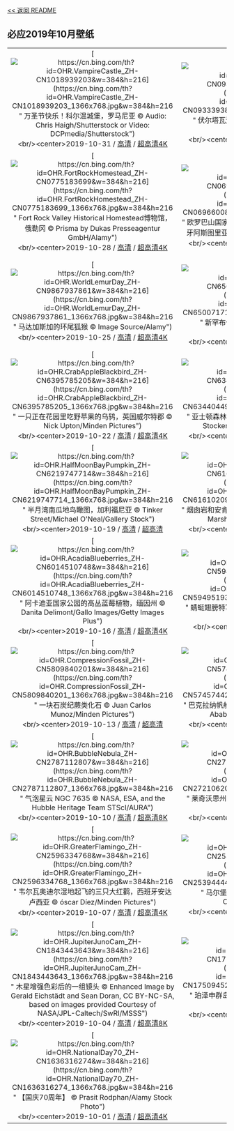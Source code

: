 [<< 返回 README](../../README.md)
## 必应2019年10月壁纸
||||
|:---:|:---:|:---:|
|[![https://cn.bing.com/th?id=OHR.VampireCastle_ZH-CN1018939203&w=384&h=216](https://cn.bing.com/th?id=OHR.VampireCastle_ZH-CN1018939203_1366x768.jpg&w=384&h=216 " &#10;万圣节快乐！科尔温城堡，罗马尼亚&#10;© Audio: Chris Haigh/Shutterstock or Video: DCPmedia/Shutterstock")](https://cn.bing.com/search?q=%E4%B8%87%E5%9C%A3%E8%8A%82%E5%BF%AB%E4%B9%90%EF%BC%81%E7%A7%91%E5%B0%94%E6%B8%A9%E5%9F%8E%E5%A0%A1%EF%BC%8C%E7%BD%97%E9%A9%AC%E5%B0%BC%E4%BA%9A&form=hpcapt&mkt=zh-cn&filters=HpDate:"20191031_1600")<br/><center>2019-10-31 / [高清](https://cn.bing.com/th?id=OHR.VampireCastle_ZH-CN1018939203_1920x1200.jpg&w=1920&h=1200) / [超高清4K](https://cn.bing.com/th?id=OHR.VampireCastle_ZH-CN1018939203_UHD.jpg&w=3840&h=2160)<center/>|[![https://cn.bing.com/th?id=OHR.CharlesNight_ZH-CN0933393880&w=384&h=216](https://cn.bing.com/th?id=OHR.CharlesNight_ZH-CN0933393880_1366x768.jpg&w=384&h=216 " &#10;伏尔塔瓦河上的查理大桥，布拉格&#10;© Martin Moxter/Offset")](https://cn.bing.com/search?q=%E4%BC%8F%E5%B0%94%E5%A1%94%E7%93%A6%E6%B2%B3%E4%B8%8A%E7%9A%84%E6%9F%A5%E7%90%86%E5%A4%A7%E6%A1%A5%EF%BC%8C%E5%B8%83%E6%8B%89%E6%A0%BC&form=hpcapt&mkt=zh-cn&filters=HpDate:"20191030_1600")<br/><center>2019-10-30 / [高清](https://cn.bing.com/th?id=OHR.CharlesNight_ZH-CN0933393880_1920x1200.jpg&w=1920&h=1200) / [超高清4K](https://cn.bing.com/th?id=OHR.CharlesNight_ZH-CN0933393880_UHD.jpg&w=3840&h=2160)<center/>|[![https://cn.bing.com/th?id=OHR.EidolonHelvum_ZH-CN0881732109&w=384&h=216](https://cn.bing.com/th?id=OHR.EidolonHelvum_ZH-CN0881732109_1366x768.jpg&w=384&h=216 " &#10;卡国家公园的黄毛果蝠，赞比亚&#10;© Nick Garbutt/Minden Pictures")](https://cn.bing.com/search?q=%E5%8D%A1%E5%9B%BD%E5%AE%B6%E5%85%AC%E5%9B%AD%E7%9A%84%E9%BB%84%E6%AF%9B%E6%9E%9C%E8%9D%A0%EF%BC%8C%E8%B5%9E%E6%AF%94%E4%BA%9A&form=hpcapt&mkt=zh-cn&filters=HpDate:"20191029_1600")<br/><center>2019-10-29 / [高清](https://cn.bing.com/th?id=OHR.EidolonHelvum_ZH-CN0881732109_1920x1200.jpg&w=1920&h=1200) / [超高清4K](https://cn.bing.com/th?id=OHR.EidolonHelvum_ZH-CN0881732109_UHD.jpg&w=3840&h=2160)<center/>|
|[![https://cn.bing.com/th?id=OHR.FortRockHomestead_ZH-CN0775183699&w=384&h=216](https://cn.bing.com/th?id=OHR.FortRockHomestead_ZH-CN0775183699_1366x768.jpg&w=384&h=216 " &#10;Fort Rock Valley Historical Homestead博物馆，俄勒冈&#10;© Prisma by Dukas Presseagentur GmbH/Alamy")](https://cn.bing.com/search?q=Fort&form=hpcapt&mkt=zh-cn&filters=HpDate:"20191028_1600")<br/><center>2019-10-28 / [高清](https://cn.bing.com/th?id=OHR.FortRockHomestead_ZH-CN0775183699_1920x1200.jpg&w=1920&h=1200) / [超高清4K](https://cn.bing.com/th?id=OHR.FortRockHomestead_ZH-CN0775183699_UHD.jpg&w=3840&h=2160)<center/>|[![https://cn.bing.com/th?id=OHR.NaranjoBulnes_ZH-CN0696600867&w=384&h=216](https://cn.bing.com/th?id=OHR.NaranjoBulnes_ZH-CN0696600867_1366x768.jpg&w=384&h=216 " &#10;欧罗巴山国家公园中的Naranjo de Bulnes峰，西班牙阿斯图里亚斯&#10;© Anton Petrus/Getty Images")](https://cn.bing.com/search?q=%E6%AC%A7%E7%BD%97%E5%B7%B4%E5%B1%B1%E5%9B%BD%E5%AE%B6%E5%85%AC%E5%9B%AD%E4%B8%AD%E7%9A%84Naranjo&form=hpcapt&mkt=zh-cn&filters=HpDate:"20191027_1600")<br/><center>2019-10-27 / [高清](https://cn.bing.com/th?id=OHR.NaranjoBulnes_ZH-CN0696600867_1920x1200.jpg&w=1920&h=1200) / [超高清4K](https://cn.bing.com/th?id=OHR.NaranjoBulnes_ZH-CN0696600867_UHD.jpg&w=3840&h=2160)<center/>|[![https://cn.bing.com/th?id=OHR.RedWattlebird_ZH-CN0640093095&w=384&h=216](https://cn.bing.com/th?id=OHR.RedWattlebird_ZH-CN0640093095_1366x768.jpg&w=384&h=216 " &#10;一只红垂蜜鸟，澳大利亚维多利亚&#10;© plainpicture/Minden Pictures/Jan Wegener/BIA")](https://cn.bing.com/search?q=%E4%B8%80%E5%8F%AA%E7%BA%A2%E5%9E%82%E8%9C%9C%E9%B8%9F%EF%BC%8C%E6%BE%B3%E5%A4%A7%E5%88%A9%E4%BA%9A%E7%BB%B4%E5%A4%9A%E5%88%A9%E4%BA%9A&form=hpcapt&mkt=zh-cn&filters=HpDate:"20191026_1600")<br/><center>2019-10-26 / [高清](https://cn.bing.com/th?id=OHR.RedWattlebird_ZH-CN0640093095_1920x1200.jpg&w=1920&h=1200) / [超高清4K](https://cn.bing.com/th?id=OHR.RedWattlebird_ZH-CN0640093095_UHD.jpg&w=3840&h=2160)<center/>|
|[![https://cn.bing.com/th?id=OHR.WorldLemurDay_ZH-CN9867937861&w=384&h=216](https://cn.bing.com/th?id=OHR.WorldLemurDay_ZH-CN9867937861_1366x768.jpg&w=384&h=216 " &#10;马达加斯加的环尾狐猴&#10;© Image Source/Alamy")](https://cn.bing.com/search?q=%E9%A9%AC%E8%BE%BE%E5%8A%A0%E6%96%AF%E5%8A%A0%E7%9A%84%E7%8E%AF%E5%B0%BE%E7%8B%90%E7%8C%B4&form=hpcapt&mkt=zh-cn&filters=HpDate:"20191025_1600")<br/><center>2019-10-25 / [高清](https://cn.bing.com/th?id=OHR.WorldLemurDay_ZH-CN9867937861_1920x1200.jpg&w=1920&h=1200) / [超高清4K](https://cn.bing.com/th?id=OHR.WorldLemurDay_ZH-CN9867937861_UHD.jpg&w=3840&h=2160)<center/>|[![https://cn.bing.com/th?id=OHR.CountyBridge_ZH-CN6500717169&w=384&h=216](https://cn.bing.com/th?id=OHR.CountyBridge_ZH-CN6500717169_1366x768.jpg&w=384&h=216 " &#10;新罕布什尔州的县桥&#10;© Denis Tangney Jr/E+/Getty Images")](https://cn.bing.com/search?q=%E6%96%B0%E7%BD%95%E5%B8%83%E4%BB%80%E5%B0%94%E5%B7%9E%E7%9A%84%E5%8E%BF%E6%A1%A5&form=hpcapt&mkt=zh-cn&filters=HpDate:"20191024_1600")<br/><center>2019-10-24 / [高清](https://cn.bing.com/th?id=OHR.CountyBridge_ZH-CN6500717169_1920x1200.jpg&w=1920&h=1200) / [超高清4K](https://cn.bing.com/th?id=OHR.CountyBridge_ZH-CN6500717169_UHD.jpg&w=3840&h=2160)<center/>|[![https://cn.bing.com/th?id=OHR.ChurchillPolarBear_ZH-CN6443232536&w=384&h=216](https://cn.bing.com/th?id=OHR.ChurchillPolarBear_ZH-CN6443232536_1366x768.jpg&w=384&h=216 " &#10;丘吉尔哈德逊湾附近的北极熊一家，加拿大马尼托巴省&#10;© Marco Pozzi Photographer/Getty Images")](https://cn.bing.com/search?q=%E4%B8%98%E5%90%89%E5%B0%94%E5%93%88%E5%BE%B7%E9%80%8A%E6%B9%BE%E9%99%84%E8%BF%91%E7%9A%84%E5%8C%97%E6%9E%81%E7%86%8A%E4%B8%80%E5%AE%B6%EF%BC%8C%E5%8A%A0%E6%8B%BF%E5%A4%A7%E9%A9%AC%E5%B0%BC%E6%89%98%E5%B7%B4%E7%9C%81&form=hpcapt&mkt=zh-cn&filters=HpDate:"20191023_1600")<br/><center>2019-10-23 / [高清](https://cn.bing.com/th?id=OHR.ChurchillPolarBear_ZH-CN6443232536_1920x1200.jpg&w=1920&h=1200) / [超高清](https://cn.bing.comhttps://cn.bing.com/th?id=OHR.ChurchillPolarBear_ZH-CN6443232536_UHD.jpg)<center/>|
|[![https://cn.bing.com/th?id=OHR.CrabAppleBlackbird_ZH-CN6395785205&w=384&h=216](https://cn.bing.com/th?id=OHR.CrabAppleBlackbird_ZH-CN6395785205_1366x768.jpg&w=384&h=216 " &#10;一只正在花园里吃野苹果的乌鸫，英国威尔特郡&#10;© Nick Upton/Minden Pictures")](https://cn.bing.com/search?q=%E4%B8%80%E5%8F%AA%E6%AD%A3%E5%9C%A8%E8%8A%B1%E5%9B%AD%E9%87%8C%E5%90%83%E9%87%8E%E8%8B%B9%E6%9E%9C%E7%9A%84%E4%B9%8C%E9%B8%AB%EF%BC%8C%E8%8B%B1%E5%9B%BD%E5%A8%81%E5%B0%94%E7%89%B9%E9%83%A1&form=hpcapt&mkt=zh-cn&filters=HpDate:"20191022_1600")<br/><center>2019-10-22 / [高清](https://cn.bing.com/th?id=OHR.CrabAppleBlackbird_ZH-CN6395785205_1920x1200.jpg&w=1920&h=1200) / [超高清4K](https://cn.bing.com/th?id=OHR.CrabAppleBlackbird_ZH-CN6395785205_UHD.jpg&w=3840&h=2160)<center/>|[![https://cn.bing.com/th?id=OHR.MistyAshdown_ZH-CN6344044927&w=384&h=216](https://cn.bing.com/th?id=OHR.MistyAshdown_ZH-CN6344044927_1366x768.jpg&w=384&h=216 " &#10;亚士顿森林薄雾日出，英国东萨塞克斯郡&#10;© Tim Stocker Photography/Getty Images")](https://cn.bing.com/search?q=%E4%BA%9A%E5%A3%AB%E9%A1%BF%E6%A3%AE%E6%9E%97%E8%96%84%E9%9B%BE%E6%97%A5%E5%87%BA%EF%BC%8C%E8%8B%B1%E5%9B%BD%E4%B8%9C%E8%90%A8%E5%A1%9E%E5%85%8B%E6%96%AF%E9%83%A1&form=hpcapt&mkt=zh-cn&filters=HpDate:"20191021_1600")<br/><center>2019-10-21 / [高清](https://cn.bing.com/th?id=OHR.MistyAshdown_ZH-CN6344044927_1920x1200.jpg&w=1920&h=1200) / [超高清4K](https://cn.bing.com/th?id=OHR.MistyAshdown_ZH-CN6344044927_UHD.jpg&w=3840&h=2160)<center/>|[![https://cn.bing.com/th?id=OHR.PaleSloth_ZH-CN6293546034&w=384&h=216](https://cn.bing.com/th?id=OHR.PaleSloth_ZH-CN6293546034_1366x768.jpg&w=384&h=216 " &#10;一只栖息在树上的白喉三趾树懒，圭亚那埃塞奎博河树懒岛&#10;© Suzi Eszterhas/Minden Pictures")](https://cn.bing.com/search?q=%E4%B8%80%E5%8F%AA%E6%A0%96%E6%81%AF%E5%9C%A8%E6%A0%91%E4%B8%8A%E7%9A%84%E7%99%BD%E5%96%89%E4%B8%89%E8%B6%BE%E6%A0%91%E6%87%92%EF%BC%8C%E5%9C%AD%E4%BA%9A%E9%82%A3%E5%9F%83%E5%A1%9E%E5%A5%8E%E5%8D%9A%E6%B2%B3%E6%A0%91%E6%87%92%E5%B2%9B&form=hpcapt&mkt=zh-cn&filters=HpDate:"20191020_1600")<br/><center>2019-10-20 / [高清](https://cn.bing.com/th?id=OHR.PaleSloth_ZH-CN6293546034_1920x1200.jpg&w=1920&h=1200) / [超高清4K](https://cn.bing.com/th?id=OHR.PaleSloth_ZH-CN6293546034_UHD.jpg&w=3840&h=2160)<center/>|
|[![https://cn.bing.com/th?id=OHR.HalfMoonBayPumpkin_ZH-CN6219747714&w=384&h=216](https://cn.bing.com/th?id=OHR.HalfMoonBayPumpkin_ZH-CN6219747714_1366x768.jpg&w=384&h=216 " &#10;半月湾南瓜地鸟瞰图，加利福尼亚&#10;© Tinker Street/Michael O'Neal/Gallery Stock")](https://cn.bing.com/search?q=%E5%8D%8A%E6%9C%88%E6%B9%BE%E5%8D%97%E7%93%9C%E5%9C%B0%E9%B8%9F%E7%9E%B0%E5%9B%BE%EF%BC%8C%E5%8A%A0%E5%88%A9%E7%A6%8F%E5%B0%BC%E4%BA%9A&form=hpcapt&mkt=zh-cn&filters=HpDate:"20191019_1600")<br/><center>2019-10-19 / [高清](https://cn.bing.com/th?id=OHR.HalfMoonBayPumpkin_ZH-CN6219747714_1920x1200.jpg&w=1920&h=1200) / [超高清](https://cn.bing.comhttps://cn.bing.com/th?id=OHR.HalfMoonBayPumpkin_ZH-CN6219747714_UHD.jpg)<center/>|[![https://cn.bing.com/th?id=OHR.UncompahgreForest_ZH-CN6161020948&w=384&h=216](https://cn.bing.com/th?id=OHR.UncompahgreForest_ZH-CN6161020948_1366x768.jpg&w=384&h=216 " &#10;烟囱岩和安肯帕格里国家森林，科罗拉多州&#10;© Cory Marshall/Tandem Stills + Motion")](https://cn.bing.com/search?q=%E7%83%9F%E5%9B%B1%E5%B2%A9%E5%92%8C%E5%AE%89%E8%82%AF%E5%B8%95%E6%A0%BC%E9%87%8C%E5%9B%BD%E5%AE%B6%E6%A3%AE%E6%9E%97%EF%BC%8C%E7%A7%91%E7%BD%97%E6%8B%89%E5%A4%9A%E5%B7%9E&form=hpcapt&mkt=zh-cn&filters=HpDate:"20191018_1600")<br/><center>2019-10-18 / [高清](https://cn.bing.com/th?id=OHR.UncompahgreForest_ZH-CN6161020948_1920x1200.jpg&w=1920&h=1200) / [超高清4K](https://cn.bing.com/th?id=OHR.UncompahgreForest_ZH-CN6161020948_UHD.jpg&w=3840&h=2160)<center/>|[![https://cn.bing.com/th?id=OHR.LeavesGoldfish_ZH-CN6109097460&w=384&h=216](https://cn.bing.com/th?id=OHR.LeavesGoldfish_ZH-CN6109097460_1366x768.jpg&w=384&h=216 " &#10;东京的秋叶和金鱼，日本&#10;© qrsk/Moment/Getty Images")](https://cn.bing.com/search?q=%E4%B8%9C%E4%BA%AC%E7%9A%84%E7%A7%8B%E5%8F%B6%E5%92%8C%E9%87%91%E9%B1%BC%EF%BC%8C%E6%97%A5%E6%9C%AC&form=hpcapt&mkt=zh-cn&filters=HpDate:"20191017_1600")<br/><center>2019-10-17 / [高清](https://cn.bing.com/th?id=OHR.LeavesGoldfish_ZH-CN6109097460_1920x1200.jpg&w=1920&h=1200) / [超高清4K](https://cn.bing.com/th?id=OHR.LeavesGoldfish_ZH-CN6109097460_UHD.jpg&w=3840&h=2160)<center/>|
|[![https://cn.bing.com/th?id=OHR.AcadiaBlueberries_ZH-CN6014510748&w=384&h=216](https://cn.bing.com/th?id=OHR.AcadiaBlueberries_ZH-CN6014510748_1366x768.jpg&w=384&h=216 " &#10;阿卡迪亚国家公园的高丛蓝莓植物，缅因州&#10;© Danita Delimont/Gallo Images/Getty Images Plus")](https://cn.bing.com/search?q=%E9%98%BF%E5%8D%A1%E8%BF%AA%E4%BA%9A%E5%9B%BD%E5%AE%B6%E5%85%AC%E5%9B%AD%E7%9A%84%E9%AB%98%E4%B8%9B%E8%93%9D%E8%8E%93%E6%A4%8D%E7%89%A9%EF%BC%8C%E7%BC%85%E5%9B%A0%E5%B7%9E&form=hpcapt&mkt=zh-cn&filters=HpDate:"20191016_1600")<br/><center>2019-10-16 / [高清](https://cn.bing.com/th?id=OHR.AcadiaBlueberries_ZH-CN6014510748_1920x1200.jpg&w=1920&h=1200) / [超高清4K](https://cn.bing.com/th?id=OHR.AcadiaBlueberries_ZH-CN6014510748_UHD.jpg&w=3840&h=2160)<center/>|[![https://cn.bing.com/th?id=OHR.MaldivesDragonfly_ZH-CN5949519396&w=384&h=216](https://cn.bing.com/th?id=OHR.MaldivesDragonfly_ZH-CN5949519396_1366x768.jpg&w=384&h=216 " &#10;蜻蜓翅膀特写&#10;© Azwar Thaufeeq/500px/Getty Images")](https://cn.bing.com/search?q=%E8%9C%BB%E8%9C%93%E7%BF%85%E8%86%80%E7%89%B9%E5%86%99&form=hpcapt&mkt=zh-cn&filters=HpDate:"20191015_1600")<br/><center>2019-10-15 / [高清](https://cn.bing.com/th?id=OHR.MaldivesDragonfly_ZH-CN5949519396_1920x1200.jpg&w=1920&h=1200) / [超高清](https://cn.bing.comhttps://cn.bing.com/th?id=OHR.MaldivesDragonfly_ZH-CN5949519396_UHD.jpg)<center/>|[![https://cn.bing.com/th?id=OHR.AlbertaThanksgiving_ZH-CN5899007960&w=384&h=216](https://cn.bing.com/th?id=OHR.AlbertaThanksgiving_ZH-CN5899007960_1366x768.jpg&w=384&h=216 " &#10;阿尔伯塔的日出，加拿大&#10;© Ambre Haller/Moment/Getty Images")](https://cn.bing.com/search?q=%E9%98%BF%E5%B0%94%E4%BC%AF%E5%A1%94%E7%9A%84%E6%97%A5%E5%87%BA%EF%BC%8C%E5%8A%A0%E6%8B%BF%E5%A4%A7&form=hpcapt&mkt=zh-cn&filters=HpDate:"20191014_1600")<br/><center>2019-10-14 / [高清](https://cn.bing.com/th?id=OHR.AlbertaThanksgiving_ZH-CN5899007960_1920x1200.jpg&w=1920&h=1200) / [超高清4K](https://cn.bing.com/th?id=OHR.AlbertaThanksgiving_ZH-CN5899007960_UHD.jpg&w=3840&h=2160)<center/>|
|[![https://cn.bing.com/th?id=OHR.CompressionFossil_ZH-CN5809840201&w=384&h=216](https://cn.bing.com/th?id=OHR.CompressionFossil_ZH-CN5809840201_1366x768.jpg&w=384&h=216 " &#10;一块石炭纪蕨类化石&#10;© Juan Carlos Munoz/Minden Pictures")](https://cn.bing.com/search?q=%E4%B8%80%E5%9D%97%E7%9F%B3%E7%82%AD%E7%BA%AA%E8%95%A8%E7%B1%BB%E5%8C%96%E7%9F%B3&form=hpcapt&mkt=zh-cn&filters=HpDate:"20191013_1600")<br/><center>2019-10-13 / [高清](https://cn.bing.com/th?id=OHR.CompressionFossil_ZH-CN5809840201_1920x1200.jpg&w=1920&h=1200) / [超高清](https://cn.bing.comhttps://cn.bing.com/th?id=OHR.CompressionFossil_ZH-CN5809840201_UHD.jpg)<center/>|[![https://cn.bing.com/th?id=OHR.BarcolanaTrieste_ZH-CN5745744257&w=384&h=216](https://cn.bing.com/th?id=OHR.BarcolanaTrieste_ZH-CN5745744257_1366x768.jpg&w=384&h=216 " &#10;巴克拉纳帆船赛百舸争流，意大利的里雅斯特港&#10;© Ababsolutum/E+/Getty Images")](https://cn.bing.com/search?q=%E5%B7%B4%E5%85%8B%E6%8B%89%E7%BA%B3%E5%B8%86%E8%88%B9%E8%B5%9B%E7%99%BE%E8%88%B8%E4%BA%89%E6%B5%81%EF%BC%8C%E6%84%8F%E5%A4%A7%E5%88%A9%E7%9A%84%E9%87%8C%E9%9B%85%E6%96%AF%E7%89%B9%E6%B8%AF&form=hpcapt&mkt=zh-cn&filters=HpDate:"20191012_1600")<br/><center>2019-10-12 / [高清](https://cn.bing.com/th?id=OHR.BarcolanaTrieste_ZH-CN5745744257_1920x1200.jpg&w=1920&h=1200) / [超高清4K](https://cn.bing.com/th?id=OHR.BarcolanaTrieste_ZH-CN5745744257_UHD.jpg&w=3840&h=2160)<center/>|[![https://cn.bing.com/th?id=OHR.RedRocksArches_ZH-CN5664546697&w=384&h=216](https://cn.bing.com/th?id=OHR.RedRocksArches_ZH-CN5664546697_1366x768.jpg&w=384&h=216 " &#10;拱门国家公园，犹他州莫阿布&#10;© Whit Richardson/Alamy Stock Photo")](https://cn.bing.com/search?q=%E6%8B%B1%E9%97%A8%E5%9B%BD%E5%AE%B6%E5%85%AC%E5%9B%AD%EF%BC%8C%E7%8A%B9%E4%BB%96%E5%B7%9E%E8%8E%AB%E9%98%BF%E5%B8%83&form=hpcapt&mkt=zh-cn&filters=HpDate:"20191011_1600")<br/><center>2019-10-11 / [高清](https://cn.bing.com/th?id=OHR.RedRocksArches_ZH-CN5664546697_1920x1200.jpg&w=1920&h=1200) / [超高清4K](https://cn.bing.com/th?id=OHR.RedRocksArches_ZH-CN5664546697_UHD.jpg&w=3840&h=2160)<center/>|
|[![https://cn.bing.com/th?id=OHR.BubbleNebula_ZH-CN2787112807&w=384&h=216](https://cn.bing.com/th?id=OHR.BubbleNebula_ZH-CN2787112807_1366x768.jpg&w=384&h=216 " &#10;气泡星云&#10;NGC 7635&#10;© NASA, ESA, and the Hubble Heritage Team STScI/AURA")](https://cn.bing.com/search?q=%E6%B0%94%E6%B3%A1%E6%98%9F%E4%BA%91&form=hpcapt&mkt=zh-cn&filters=HpDate:"20191010_1600")<br/><center>2019-10-10 / [高清](https://cn.bing.com/th?id=OHR.BubbleNebula_ZH-CN2787112807_1920x1200.jpg&w=1920&h=1200) / [超高清8K](https://cn.bing.comhttps://cn.bing.com/th?id=OHR.BubbleNebula_ZH-CN2787112807_UHD.jpg)<center/>|[![https://cn.bing.com/th?id=OHR.GrandCanyonEast_ZH-CN2721062078&w=384&h=216](https://cn.bing.com/th?id=OHR.GrandCanyonEast_ZH-CN2721062078_1366x768.jpg&w=384&h=216 " &#10;莱奇沃思州立公园，纽约&#10;© Jay O'Brien/Danita Delimont")](https://cn.bing.com/search?q=%E8%8E%B1%E5%A5%87%E6%B2%83%E6%80%9D%E5%B7%9E%E7%AB%8B%E5%85%AC%E5%9B%AD%EF%BC%8C%E7%BA%BD%E7%BA%A6&form=hpcapt&mkt=zh-cn&filters=HpDate:"20191009_1600")<br/><center>2019-10-09 / [高清](https://cn.bing.com/th?id=OHR.GrandCanyonEast_ZH-CN2721062078_1920x1200.jpg&w=1920&h=1200) / [超高清4K](https://cn.bing.com/th?id=OHR.GrandCanyonEast_ZH-CN2721062078_UHD.jpg&w=3840&h=2160)<center/>|[![https://cn.bing.com/th?id=OHR.WorldOctopus_ZH-CN2670477302&w=384&h=216](https://cn.bing.com/th?id=OHR.WorldOctopus_ZH-CN2670477302_1366x768.jpg&w=384&h=216 " &#10;夜间潜水时发现的章鱼，夏威夷科纳附近&#10;© Jeff Milisen/Alamy")](https://cn.bing.com/search?q=%E5%A4%9C%E9%97%B4%E6%BD%9C%E6%B0%B4%E6%97%B6%E5%8F%91%E7%8E%B0%E7%9A%84%E7%AB%A0%E9%B1%BC%EF%BC%8C%E5%A4%8F%E5%A8%81%E5%A4%B7%E7%A7%91%E7%BA%B3%E9%99%84%E8%BF%91&form=hpcapt&mkt=zh-cn&filters=HpDate:"20191008_1600")<br/><center>2019-10-08 / [高清](https://cn.bing.com/th?id=OHR.WorldOctopus_ZH-CN2670477302_1920x1200.jpg&w=1920&h=1200) / [超高清4K](https://cn.bing.com/th?id=OHR.WorldOctopus_ZH-CN2670477302_UHD.jpg&w=3840&h=2160)<center/>|
|[![https://cn.bing.com/th?id=OHR.GreaterFlamingo_ZH-CN2596334768&w=384&h=216](https://cn.bing.com/th?id=OHR.GreaterFlamingo_ZH-CN2596334768_1366x768.jpg&w=384&h=216 " &#10;韦尔瓦奥迪尔湿地起飞的三只大红鹳，西班牙安达卢西亚&#10;© óscar Díez/Minden Pictures")](https://cn.bing.com/search?q=%E9%9F%A6%E5%B0%94%E7%93%A6%E5%A5%A5%E8%BF%AA%E5%B0%94%E6%B9%BF%E5%9C%B0%E8%B5%B7%E9%A3%9E%E7%9A%84%E4%B8%89%E5%8F%AA%E5%A4%A7%E7%BA%A2%E9%B9%B3%EF%BC%8C%E8%A5%BF%E7%8F%AD%E7%89%99%E5%AE%89%E8%BE%BE%E5%8D%A2%E8%A5%BF%E4%BA%9A&form=hpcapt&mkt=zh-cn&filters=HpDate:"20191007_1600")<br/><center>2019-10-07 / [高清](https://cn.bing.com/th?id=OHR.GreaterFlamingo_ZH-CN2596334768_1920x1200.jpg&w=1920&h=1200) / [超高清4K](https://cn.bing.com/th?id=OHR.GreaterFlamingo_ZH-CN2596334768_UHD.jpg&w=3840&h=2160)<center/>|[![https://cn.bing.com/th?id=OHR.MarlboroughSounds_ZH-CN2539444443&w=384&h=216](https://cn.bing.com/th?id=OHR.MarlboroughSounds_ZH-CN2539444443_1366x768.jpg&w=384&h=216 " &#10;马尔堡峡湾鸟瞰图，新西兰&#10;© Mathias Ortmann/Getty Images")](https://cn.bing.com/search?q=%E9%A9%AC%E5%B0%94%E5%A0%A1%E5%B3%A1%E6%B9%BE%E9%B8%9F%E7%9E%B0%E5%9B%BE%EF%BC%8C%E6%96%B0%E8%A5%BF%E5%85%B0&form=hpcapt&mkt=zh-cn&filters=HpDate:"20191006_1600")<br/><center>2019-10-06 / [高清](https://cn.bing.com/th?id=OHR.MarlboroughSounds_ZH-CN2539444443_1920x1200.jpg&w=1920&h=1200) / [超高清4K](https://cn.bing.com/th?id=OHR.MarlboroughSounds_ZH-CN2539444443_UHD.jpg&w=3840&h=2160)<center/>|[![https://cn.bing.com/th?id=OHR.TinternAbbey_ZH-CN1922933358&w=384&h=216](https://cn.bing.com/th?id=OHR.TinternAbbey_ZH-CN1922933358_1366x768.jpg&w=384&h=216 " &#10;丁顿修道院，威尔士&#10;© Lynda Morris Photography/Getty Images")](https://cn.bing.com/search?q=%E4%B8%81%E9%A1%BF%E4%BF%AE%E9%81%93%E9%99%A2%EF%BC%8C%E5%A8%81%E5%B0%94%E5%A3%AB&form=hpcapt&mkt=zh-cn&filters=HpDate:"20191005_1600")<br/><center>2019-10-05 / [高清](https://cn.bing.com/th?id=OHR.TinternAbbey_ZH-CN1922933358_1920x1200.jpg&w=1920&h=1200) / [超高清4K](https://cn.bing.com/th?id=OHR.TinternAbbey_ZH-CN1922933358_UHD.jpg&w=3840&h=2160)<center/>|
|[![https://cn.bing.com/th?id=OHR.JupiterJunoCam_ZH-CN1843443643&w=384&h=216](https://cn.bing.com/th?id=OHR.JupiterJunoCam_ZH-CN1843443643_1366x768.jpg&w=384&h=216 " &#10;木星增强色彩后的一组镜头&#10;© Enhanced Image by Gerald Eichstädt and Sean Doran, CC BY-NC-SA, based on images provided Courtesy of NASA/JPL-Caltech/SwRI/MSSS")](https://cn.bing.com/search?q=%E6%9C%A8%E6%98%9F%E5%A2%9E%E5%BC%BA%E8%89%B2%E5%BD%A9%E5%90%8E%E7%9A%84%E4%B8%80%E7%BB%84%E9%95%9C%E5%A4%B4&form=hpcapt&mkt=zh-cn&filters=HpDate:"20191004_1600")<br/><center>2019-10-04 / [高清](https://cn.bing.com/th?id=OHR.JupiterJunoCam_ZH-CN1843443643_1920x1200.jpg&w=1920&h=1200) / [超高清8K](https://cn.bing.comhttps://cn.bing.com/th?id=OHR.JupiterJunoCam_ZH-CN1843443643_UHD.jpg)<center/>|[![https://cn.bing.com/th?id=OHR.AdelieBreeding_ZH-CN1750945258&w=384&h=216](https://cn.bing.com/th?id=OHR.AdelieBreeding_ZH-CN1750945258_1366x768.jpg&w=384&h=216 " &#10;珀泽申群岛上的阿德利企鹅，南极洲&#10;© Tui De Roy/Minden Pictures")](https://cn.bing.com/search?q=%E7%8F%80%E6%B3%BD%E7%94%B3%E7%BE%A4%E5%B2%9B%E4%B8%8A%E7%9A%84%E9%98%BF%E5%BE%B7%E5%88%A9%E4%BC%81%E9%B9%85%EF%BC%8C%E5%8D%97%E6%9E%81%E6%B4%B2&form=hpcapt&mkt=zh-cn&filters=HpDate:"20191003_1600")<br/><center>2019-10-03 / [高清](https://cn.bing.com/th?id=OHR.AdelieBreeding_ZH-CN1750945258_1920x1200.jpg&w=1920&h=1200) / [超高清4K](https://cn.bing.com/th?id=OHR.AdelieBreeding_ZH-CN1750945258_UHD.jpg&w=3840&h=2160)<center/>|[![https://cn.bing.com/th?id=OHR.TrossachsAutumn_ZH-CN1693535266&w=384&h=216](https://cn.bing.com/th?id=OHR.TrossachsAutumn_ZH-CN1693535266_1366x768.jpg&w=384&h=216 " &#10;秋天的罗梦湖和特罗萨克斯国家公园，苏格兰&#10;© Jon Arnold/Danita Delimont")](https://cn.bing.com/search?q=%E7%A7%8B%E5%A4%A9%E7%9A%84%E7%BD%97%E6%A2%A6%E6%B9%96%E5%92%8C%E7%89%B9%E7%BD%97%E8%90%A8%E5%85%8B%E6%96%AF%E5%9B%BD%E5%AE%B6%E5%85%AC%E5%9B%AD%EF%BC%8C%E8%8B%8F%E6%A0%BC%E5%85%B0&form=hpcapt&mkt=zh-cn&filters=HpDate:"20191002_1600")<br/><center>2019-10-02 / [高清](https://cn.bing.com/th?id=OHR.TrossachsAutumn_ZH-CN1693535266_1920x1200.jpg&w=1920&h=1200) / [超高清4K](https://cn.bing.com/th?id=OHR.TrossachsAutumn_ZH-CN1693535266_UHD.jpg&w=3840&h=2160)<center/>|
|[![https://cn.bing.com/th?id=OHR.NationalDay70_ZH-CN1636316274&w=384&h=216](https://cn.bing.com/th?id=OHR.NationalDay70_ZH-CN1636316274_1366x768.jpg&w=384&h=216 " &#10;【国庆70周年】&#10;© Prasit Rodphan/Alamy Stock Photo")](https://cn.bing.com/search?q=%E3%80%90%E5%9B%BD%E5%BA%8670%E5%91%A8%E5%B9%B4%E3%80%91&form=hpcapt&mkt=zh-cn&filters=HpDate:"20191001_1600")<br/><center>2019-10-01 / [高清](https://cn.bing.com/th?id=OHR.NationalDay70_ZH-CN1636316274_1920x1200.jpg&w=1920&h=1200) / [超高清4K](https://cn.bing.com/th?id=OHR.NationalDay70_ZH-CN1636316274_UHD.jpg&w=3840&h=2160)<center/>
